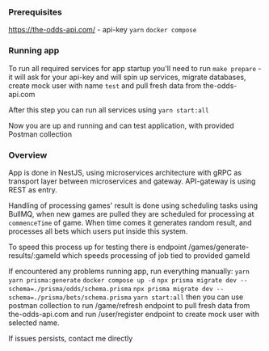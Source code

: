 ### Prerequisites
https://the-odds-api.com/ - api-key
`yarn`
`docker compose`
### Running app
To run all required services for app startup you'll need to run `make prepare` - it will ask for your api-key and will spin up services, migrate databases, create mock user with name `test` and pull fresh data from the-odds-api.com

After this step you can run all services using 
`yarn start:all`

Now you are up and running and can test application, with provided Postman collection

### Overview
App is done in NestJS, using microservices architecture with gRPC as transport layer between microservices and gateway. API-gateway is using REST as entry.

Handling of processing games' result is done using scheduling tasks using BullMQ, when new games are pulled they are scheduled for processing at `commenceTime` of game. When time comes it generates random result, and processes all bets which users put inside this system.

To speed this process up for testing there is endpoint /games/generate-results/:gameId which speeds processing of job tied to provided gameId

If encountered any problems running app, run everything manually:
`yarn`
`yarn prisma:generate`
`docker compose up -d`
`npx prisma migrate dev --schema=./prisma/odds/schema.prisma`
`npx prisma migrate dev --schema=./prisma/bets/schema.prisma`
`yarn start:all`
then you can use postman collection to run /game/refresh endpoint to pull fresh data from the-odds-api.com and run /user/register endpoint to create mock user with selected name.

If issues persists, contact me directly
